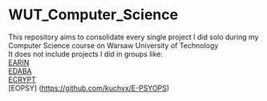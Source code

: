 # WUT_Computer_Science
This repository aims to consolidate every single project I did solo during my Computer Science course on Warsaw University of Technology  <br/>
It does not include projects I did in groups like: <br/>
[EARIN](https://github.com/kuchyx/EARIN) <br/>
[EDABA](https://github.com/kuchyx/EDABA-LAB) <br/>
[ECRYPT](https://github.com/kuchyx/ECRYPT_PROJECT) <br/>
[EOPSY] (https://github.com/kuchyx/E-PSYOPS) <br/>


